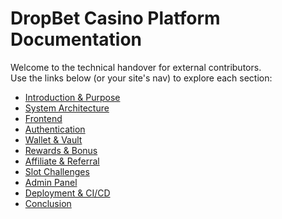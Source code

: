# DropBet Casino Platform Documentation

Welcome to the technical handover for external contributors.  
Use the links below (or your site's nav) to explore each section:

- [Introduction & Purpose](introduction.md)  
- [System Architecture](system-architecture.md)  
- [Frontend](frontend.md)  
- [Authentication](authentication.md)  
- [Wallet & Vault](wallet-vault.md)  
- [Rewards & Bonus](rewards-bonus.md)  
- [Affiliate & Referral](affiliate-referral.md)  
- [Slot Challenges](challenges.md)  
- [Admin Panel](admin-panel.md)  
- [Deployment & CI/CD](deployment-cicd.md)  
- [Conclusion](conclusion.md)
